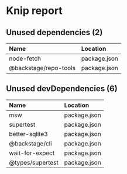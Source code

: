 # Knip report

## Unused dependencies (2)

| Name                  | Location     |
|:----------------------|:-------------|
| node-fetch            | package.json |
| @backstage/repo-tools | package.json |

## Unused devDependencies (6)

| Name             | Location     |
|:-----------------|:-------------|
| msw              | package.json |
| supertest        | package.json |
| better-sqlite3   | package.json |
| @backstage/cli   | package.json |
| wait-for-expect  | package.json |
| @types/supertest | package.json |

